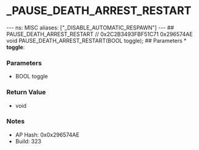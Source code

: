 # _PAUSE_DEATH_ARREST_RESTART

--- ns: MISC aliases: ["_DISABLE_AUTOMATIC_RESPAWN"] --- ## PAUSE_DEATH_ARREST_RESTART  // 0x2C2B3493FBF51C71 0x296574AE void PAUSE_DEATH_ARREST_RESTART(BOOL toggle);   ## Parameters * **toggle**:

### Parameters
* BOOL toggle

### Return Value
* void

### Notes
* AP Hash: 0x0x296574AE
* Build: 323

